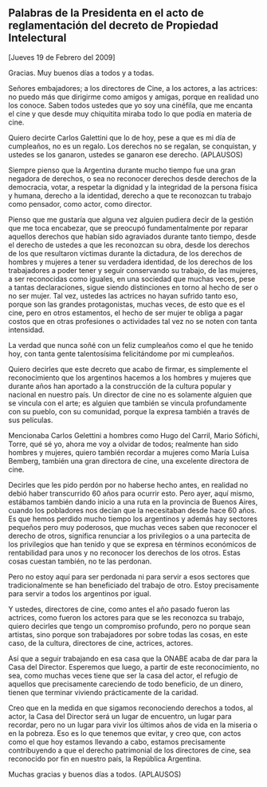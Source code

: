 Palabras de la Presidenta en el acto de reglamentación del decreto de Propiedad Intelectural
--------------------------------------------------------------------------------------------

[Jueves 19 de Febrero del 2009]

Gracias. Muy buenos días a todos y a todas.

Señores embajadores; a los directores de Cine, a los actores, a las
actrices: no puedo más que dirigirme como amigos y amigas, porque en
realidad uno los conoce. Saben todos ustedes que yo soy una cinéfila,
que me encanta el cine y que desde muy chiquitita miraba todo lo que
podía en materia de cine.

Quiero decirte Carlos Galettini que lo de hoy, pese a que es mi día de
cumpleaños, no es un regalo. Los derechos no se regalan, se conquistan,
y ustedes se los ganaron, ustedes se ganaron ese derecho. (APLAUSOS)

Siempre pienso que la Argentina durante mucho tiempo fue una gran
negadora de derechos, o sea no reconocer derechos desde derechos de la
democracia, votar, a respetar la dignidad y la integridad de la persona
física y humana, derecho a la identidad, derecho a que te reconozcan tu
trabajo como pensador, como actor, como director.

Pienso que me gustaría que alguna vez alguien pudiera decir de la
gestión que me toca encabezar, que se preocupó fundamentalmente por
reparar aquellos derechos que habían sido agraviados durante tanto
tiempo, desde el derecho de ustedes a que les reconozcan su obra, desde
los derechos de los que resultaron víctimas durante la dictadura, de los
derechos de hombres y mujeres a tener su verdadera identidad, de los
derechos de los trabajadores a poder tener y seguir conservando su
trabajo, de las mujeres, a ser reconocidas como iguales, en una sociedad
que muchas veces, pese a tantas declaraciones, sigue siendo distinciones
en torno al hecho de ser o no ser mujer. Tal vez, ustedes las actrices
no hayan sufrido tanto eso, porque son las grandes protagonistas, muchas
veces, de esto que es el cine, pero en otros estamentos, el hecho de ser
mujer te obliga a pagar costos que en otras profesiones o actividades
tal vez no se noten con tanta intensidad.

La verdad que nunca soñé con un feliz cumpleaños como el que he tenido
hoy, con tanta gente talentosísima felicitándome por mi cumpleaños.

Quiero decirles que este decreto que acabo de firmar, es simplemente el
reconocimiento que los argentinos hacemos a los hombres y mujeres que
durante años han aportado a la construcción de la cultura popular y
nacional en nuestro país. Un director de cine no es solamente alguien
que se vincula con el arte; es alguien que también se vincula
profundamente con su pueblo, con su comunidad, porque la expresa también
a través de sus películas.

Mencionaba Carlos Gelettini a hombres como Hugo del Carril, Mario
Sófichi, Torre, qué sé yo, ahora me voy a olvidar de todos; realmente
han sido hombres y mujeres, quiero también recordar a mujeres como María
Luisa Bemberg, también una gran directora de cine, una excelente
directora de cine.

Decirles que les pido perdón por no haberse hecho antes, en realidad no
debió haber transcurrido 60 años para ocurrir esto. Pero ayer, aquí
mismo, estábamos también dando inicio a una ruta en la provincia de
Buenos Aires, cuando los pobladores nos decían que la necesitaban desde
hace 60 años. Es que hemos perdido mucho tiempo los argentinos y además
hay sectores pequeños pero muy poderosos, que muchas veces saben que
reconocer el derecho de otros, significa renunciar a los privilegios o a
una partecita de los privilegios que han tenido y que se expresa en
términos económicos de rentabilidad para unos y no reconocer los
derechos de los otros. Estas cosas cuestan también, no te las perdonan.

Pero no estoy aquí para ser perdonada ni para servir a esos sectores que
tradicionalmente se han beneficiado del trabajo de otro. Estoy
precisamente para servir a todos los argentinos por igual.

Y ustedes, directores de cine, como antes el año pasado fueron las
actrices, como fueron los actores para que se les reconozca su trabajo,
quiero decirles que tengo un compromiso profundo, pero no porque sean
artistas, sino porque son trabajadores por sobre todas las cosas, en
este caso, de la cultura, directores de cine, actrices, actores.

Así que a seguir trabajando en esa casa que la ONABE acaba de dar para
la Casa del Director. Esperemos que luego, a partir de este
reconocimiento, no sea, como muchas veces tiene que ser la casa del
actor, el refugio de aquellos que precisamente careciendo de todo
beneficio, de un dinero, tienen que terminar viviendo prácticamente de
la caridad.

Creo que en la medida en que sigamos reconociendo derechos a todos, al
actor, la Casa del Director será un lugar de encuentro, un lugar para
recordar, pero no un lugar para vivir los últimos años de vida en la
miseria o en la pobreza. Eso es lo que tenemos que evitar, y creo que,
con actos como el que hoy estamos llevando a cabo, estamos precisamente
contribuyendo a que el derecho patrimonial de los directores de cine,
sea reconocido por fin en nuestro país, la República Argentina.

Muchas gracias y buenos días a todos. (APLAUSOS)

 

 
